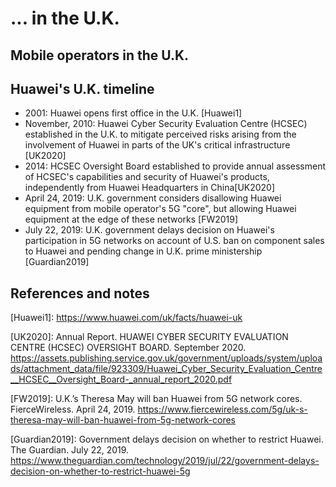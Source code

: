 # ... in the U.K.

## Mobile operators in the U.K.

## Huawei's U.K. timeline 
- 2001: Huawei opens first office in the U.K. \[Huawei1\]
- November, 2010: Huawei Cyber Security Evaluation Centre (HCSEC) established in the U.K. to mitigate perceived risks arising from the involvement of Huawei in parts of the UK's critical infrastructure \[UK2020\]
- 2014: HCSEC Oversight Board established to provide annual assessment of HCSEC's capabilities and security of Huawei's products, independently from Huawei Headquarters in China\[UK2020\]
- April 24, 2019: U.K. government considers disallowing Huawei equipment from mobile operator's 5G "core", but allowing Huawei equipment at the edge of these networks \[FW2019\]
- July 22, 2019: U.K. government delays decision on Huawei's participation in 5G networks on account of U.S. ban on component sales to Huawei and pending change in U.K. prime ministership \[Guardian2019\]

## References and notes
\[Huawei1\]: https://www.huawei.com/uk/facts/huawei-uk

\[UK2020\]: Annual Report. HUAWEI CYBER SECURITY EVALUATION CENTRE (HCSEC) OVERSIGHT
BOARD. September 2020. https://assets.publishing.service.gov.uk/government/uploads/system/uploads/attachment_data/file/923309/Huawei_Cyber_Security_Evaluation_Centre__HCSEC__Oversight_Board-_annual_report_2020.pdf

\[FW2019\]: U.K.’s Theresa May will ban Huawei from 5G network cores. FierceWireless. April 24, 2019. https://www.fiercewireless.com/5g/uk-s-theresa-may-will-ban-huawei-from-5g-network-cores 

\[Guardian2019\]: Government delays decision on whether to restrict Huawei. The Guardian. July 22, 2019. https://www.theguardian.com/technology/2019/jul/22/government-delays-decision-on-whether-to-restrict-huawei-5g 
